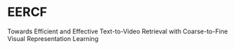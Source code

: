 # EERCF
Towards Efficient and Effective Text-to-Video Retrieval with Coarse-to-Fine Visual Representation Learning
